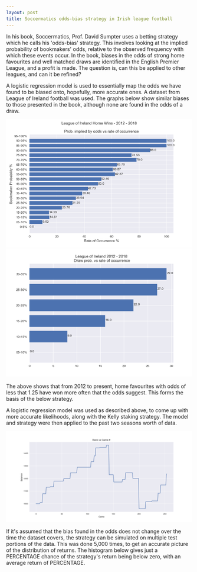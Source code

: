 ```yaml
---
layout: post
title: Soccermatics odds-bias strategy in Irish league football
---
```


In his book, Soccermatics, Prof. David Sumpter uses a betting strategy which he calls his 'odds-bias' strategy. This involves looking at the implied probability of bookmakers' odds, relative to the observed frequency with which these events occur. In the book, biases in the odds of strong home favourites and well matched draws are identified in the English Premier League, and a profit is made. The question is, can this be applied to other leagues, and can it be refined?

A logistic regression model is used to essentially map the odds we have found to be biased onto, hopefully, more accurate ones. A dataset from League of Ireland football was used. The graphs below show similar biases to those presented in the book, although none are found in the odds of a draw.

![Img3](/images/HomeWinsLOI.png "HW")
![Img4](/images/DrawsLOI.png "D")

The above shows that from 2012 to present, home favourites with odds of less that 1.25 have won more often that the odds suggest. This forms the basis of the below strategy.

A logistic regression model was used as described above, to come up with more accurate likelihoods, along with the Kelly staking strategy. The model and strategy were then applied to the past two seasons worth of data.

![Img2](/images/Bank_GameNo.png "Bank roll over time")

If it's assumed that the bias found in the odds does not change over the time the dataset covers, the strategy can be simulated on multiple test portions of the data. This was done 5,000 times, to get an accurate picture of the distribution of returns. The histogram below gives just a PERCENTAGE chance of the strategy's return being below zero, with an average return of PERCENTAGE.



